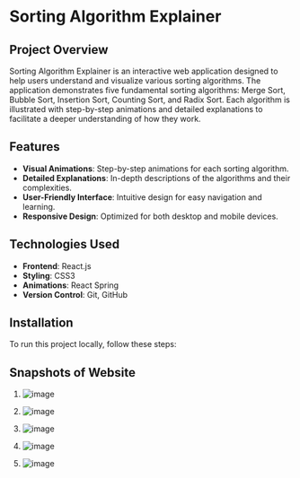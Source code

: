 # Sorting Algorithm Explainer

## Project Overview
Sorting Algorithm Explainer is an interactive web application designed to help users understand and visualize various sorting algorithms. The application demonstrates five fundamental sorting algorithms: Merge Sort, Bubble Sort, Insertion Sort, Counting Sort, and Radix Sort. Each algorithm is illustrated with step-by-step animations and detailed explanations to facilitate a deeper understanding of how they work.

## Features
- **Visual Animations**: Step-by-step animations for each sorting algorithm.
- **Detailed Explanations**: In-depth descriptions of the algorithms and their complexities.
- **User-Friendly Interface**: Intuitive design for easy navigation and learning.
- **Responsive Design**: Optimized for both desktop and mobile devices.

## Technologies Used
- **Frontend**: React.js
- **Styling**: CSS3
- **Animations**: React Spring
- **Version Control**: Git, GitHub

## Installation
To run this project locally, follow these steps:

## Snapshots of Website
1.   ![image](https://github.com/user-attachments/assets/061da229-5883-4ad6-b57b-9ebc2efed1a2)

2.  ![image](https://github.com/user-attachments/assets/480c6cf1-beef-445f-97b7-4ef480fbda92)

3.  ![image](https://github.com/user-attachments/assets/9e57773b-a38a-4672-a9a1-688a03032e0e)

4. ![image](https://github.com/user-attachments/assets/38e72a79-66a7-460a-bfd7-119908b2a83b)

5. ![image](https://github.com/user-attachments/assets/bc390bb4-e529-41b2-8a03-7a71ed984a27)





